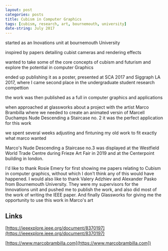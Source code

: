 ```yaml
---
layout: post
categories: posts
title: Cubism in Computer Graphics
tags: [cubism, research, art, bournemouth, university]
date-string: July 2017
---
```


started as an Inovations unit at bournemouth University


inspired by papers detailing cubist cameras and rendering effects


wanted to take some of the core concepts of cubism and futurism and explore the potential in computer Graphics


ended up publishing it as a poster, presented at SCA 2017 and Siggraph LA 2017, where I came second place in the undergraduate student research compettion


the work was then published as a full in computer graphics and applications


when approached at glassworks about a project with the artist Marco Brambilla where we needed to create an animated versin of Marcell Duchamps Nude Descending a Staircase no. 2 it was the perfect application for this work


we spent several weeks adjusting and fintuning my old work to fit exactly what marco wanted


Marco's Nude Descending a Staircase no.3 was displayed at the Westfield World Trade Centre during Frieze Art Fair in 2019 and at the Centerpoint building in london.


I'd like to thank Rosie Emery for first showing me papers relating to Cubism in computer graphics, without which I don't think any of this would have happened. I would also like to thank Valery Adzhiev and Alexander Pasko from Bournemouth University. They were my supervisors for the Innovations unit and pushed me to publish the work, and also did most of the work of writing the IEEE paper. And finally Glassworks for giving me the opportunity to use this work in Marco's art


## Links

[https://ieeexplore.ieee.org/document/8370197](https://ieeexplore.ieee.org/document/8370197)

[https://www.marcobrambilla.com](https://www.marcobrambilla.com])

